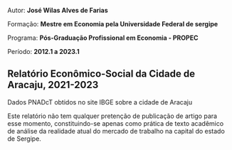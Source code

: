 Autor: **José Wilas Alves de Farias**

Formação: **Mestre em Economia pela Universidade Federal de sergipe**

Programa: **Pós-Graduação Profissional em Economia - PROPEC**

Período: **2012.1 a 2023.1**


## Relatório Econômico-Social da Cidade de Aracaju, 2021-2023
Dados PNADcT obtidos no site IBGE sobre a cidade de Aracaju

Este relatório não tem qualquer pretenção de publicação de artigo para esse momento, constituindo-se apenas como prática de texto acadêmico de análise da realidade atual do mercado de trabalho na capital do estado de Sergipe.
